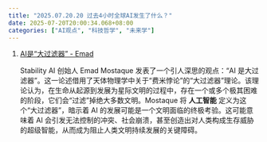 ```yaml
---
title: "2025.07.20.20 过去4小时全球AI发生了什么？"
date: 2025-07-20T20:00:34.068+08:00
categories: ["AI观点", "科技哲学", "未来学"]
---
```


1.  [AI是“大过滤器” - Emad](https://x.com/EMostaque/status/1946859627909366041)

    Stability AI 创始人 Emad Mostaque 发表了一个引人深思的观点：“AI 是大过滤器”。这一论述借用了天体物理学中关于“费米悖论”的“大过滤器”理论。该理论认为，在生命从起源到发展为星际文明的过程中，存在一个或多个极其困难的阶段，它们会“过滤”掉绝大多数文明。Mostaque 将 **人工智能** 定义为这个“大过滤器”，暗示着 AI 的发展可能是一个文明面临的终极考验。这可能意味着 AI 会引发无法控制的冲突、社会崩溃，甚至创造出对人类构成生存威胁的超级智能，从而成为阻止人类文明持续发展的关键障碍。